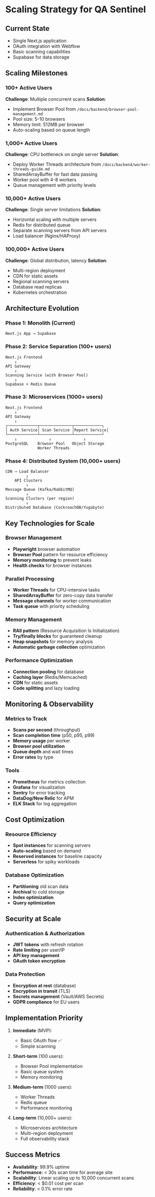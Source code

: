 # Scaling Strategy for QA Sentinel

## Current State
- Single Next.js application
- OAuth integration with Webflow
- Basic scanning capabilities
- Supabase for data storage

## Scaling Milestones

### 100+ Active Users
**Challenge**: Multiple concurrent scans
**Solution**:
- Implement Browser Pool from `/docs/backend/browser-pool-management.md`
- Pool size: 5-10 browsers
- Memory limit: 512MB per browser
- Auto-scaling based on queue length

### 1,000+ Active Users
**Challenge**: CPU bottleneck on single server
**Solution**:
- Deploy Worker Threads architecture from `/docs/backend/worker-threads-guide.md`
- SharedArrayBuffer for fast data passing
- Worker pool with 4-8 workers
- Queue management with priority levels

### 10,000+ Active Users
**Challenge**: Single server limitations
**Solution**:
- Horizontal scaling with multiple servers
- Redis for distributed queue
- Separate scanning servers from API servers
- Load balancer (Nginx/HAProxy)

### 100,000+ Active Users
**Challenge**: Global distribution, latency
**Solution**:
- Multi-region deployment
- CDN for static assets
- Regional scanning servers
- Database read replicas
- Kubernetes orchestration

## Architecture Evolution

### Phase 1: Monolith (Current)
```
Next.js App → Supabase
```

### Phase 2: Service Separation (100+ users)
```
Next.js Frontend
    ↓
API Gateway
    ↓
Scanning Service (with Browser Pool)
    ↓
Supabase + Redis Queue
```

### Phase 3: Microservices (1000+ users)
```
Next.js Frontend
    ↓
API Gateway
    ↓
┌─────────────┬──────────────┬────────────┐
│ Auth Service│ Scan Service │Report Service│
└─────────────┴──────────────┴────────────┘
    ↓              ↓              ↓
PostgreSQL    Browser Pool   Object Storage
              Worker Threads
```

### Phase 4: Distributed System (10,000+ users)
```
CDN → Load Balancer
         ↓
    API Clusters
         ↓
Message Queue (Kafka/RabbitMQ)
         ↓
Scanning Clusters (per region)
         ↓
Distributed Database (CockroachDB/Yugabyte)
```

## Key Technologies for Scale

### Browser Management
- **Playwright** browser automation
- **Browser Pool** pattern for resource efficiency
- **Memory monitoring** to prevent leaks
- **Health checks** for browser instances

### Parallel Processing
- **Worker Threads** for CPU-intensive tasks
- **SharedArrayBuffer** for zero-copy data transfer
- **Message channels** for worker communication
- **Task queue** with priority scheduling

### Memory Management
- **RAII pattern** (Resource Acquisition Is Initialization)
- **Try/finally blocks** for guaranteed cleanup
- **Heap snapshots** for memory analysis
- **Automatic garbage collection** optimization

### Performance Optimization
- **Connection pooling** for database
- **Caching layer** (Redis/Memcached)
- **CDN** for static assets
- **Code splitting** and lazy loading

## Monitoring & Observability

### Metrics to Track
- **Scans per second** (throughput)
- **Scan completion time** (p50, p95, p99)
- **Memory usage** per worker
- **Browser pool utilization**
- **Queue depth** and wait times
- **Error rates** by type

### Tools
- **Prometheus** for metrics collection
- **Grafana** for visualization
- **Sentry** for error tracking
- **DataDog/New Relic** for APM
- **ELK Stack** for log aggregation

## Cost Optimization

### Resource Efficiency
- **Spot instances** for scanning servers
- **Auto-scaling** based on demand
- **Reserved instances** for baseline capacity
- **Serverless** for spiky workloads

### Database Optimization
- **Partitioning** old scan data
- **Archival** to cold storage
- **Index optimization**
- **Query optimization**

## Security at Scale

### Authentication & Authorization
- **JWT tokens** with refresh rotation
- **Rate limiting** per user/IP
- **API key management**
- **OAuth token encryption**

### Data Protection
- **Encryption at rest** (database)
- **Encryption in transit** (TLS)
- **Secrets management** (Vault/AWS Secrets)
- **GDPR compliance** for EU users

## Implementation Priority

1. **Immediate** (MVP):
   - Basic OAuth flow ✅
   - Simple scanning

2. **Short-term** (100 users):
   - Browser Pool implementation
   - Basic queue system
   - Memory monitoring

3. **Medium-term** (1000 users):
   - Worker Threads
   - Redis queue
   - Performance monitoring

4. **Long-term** (10,000+ users):
   - Microservices architecture
   - Multi-region deployment
   - Full observability stack

## Success Metrics

- **Availability**: 99.9% uptime
- **Performance**: < 30s scan time for average site
- **Scalability**: Linear scaling up to 10,000 concurrent scans
- **Efficiency**: < $0.01 cost per scan
- **Reliability**: < 0.1% error rate
